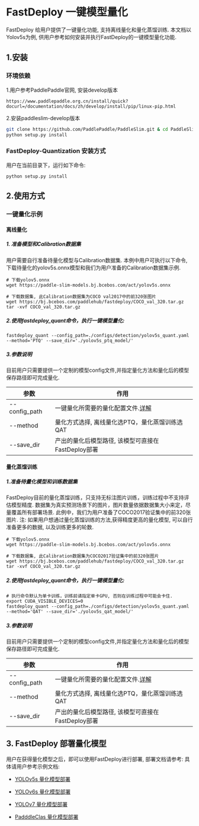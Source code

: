 # FastDeploy 一键模型量化
FastDeploy 给用户提供了一键量化功能, 支持离线量化和量化蒸馏训练. 本文档以Yolov5s为例, 供用户参考如何安装并执行FastDeploy的一键模型量化功能.

## 1.安装

### 环境依赖

1.用户参考PaddlePaddle官网, 安装develop版本
```
https://www.paddlepaddle.org.cn/install/quick?docurl=/documentation/docs/zh/develop/install/pip/linux-pip.html
```

2.安装paddleslim-develop版本
```bash
git clone https://github.com/PaddlePaddle/PaddleSlim.git & cd PaddleSlim
python setup.py install
```

### FastDeploy-Quantization 安装方式
用户在当前目录下，运行如下命令:
```
python setup.py install
```

## 2.使用方式

### 一键量化示例

#### 离线量化

##### 1. 准备模型和Calibration数据集
用户需要自行准备待量化模型与Calibration数据集.
本例中用户可执行以下命令, 下载待量化的yolov5s.onnx模型和我们为用户准备的Calibration数据集示例.

```shell
# 下载yolov5.onnx
wget https://paddle-slim-models.bj.bcebos.com/act/yolov5s.onnx

# 下载数据集, 此Calibration数据集为COCO val2017中的前320张图片
wget https://bj.bcebos.com/paddlehub/fastdeploy/COCO_val_320.tar.gz
tar -xvf COCO_val_320.tar.gz
```

##### 2.使用fastdeploy_quant命令，执行一键模型量化:

```shell
fastdeploy_quant --config_path=./configs/detection/yolov5s_quant.yaml --method='PTQ' --save_dir='./yolov5s_ptq_model/'
```

##### 3.参数说明

目前用户只需要提供一个定制的模型config文件,并指定量化方法和量化后的模型保存路径即可完成量化.

| 参数                 | 作用                                                         |
| -------------------- | ------------------------------------------------------------ |
| --config_path          | 一键量化所需要的量化配置文件.[详解](./fdquant/configs/readme.md)                        |
| --method               | 量化方式选择, 离线量化选PTQ，量化蒸馏训练选QAT     |
| --save_dir             | 产出的量化后模型路径, 该模型可直接在FastDeploy部署     |



#### 量化蒸馏训练

##### 1.准备待量化模型和训练数据集
FastDeploy目前的量化蒸馏训练，只支持无标注图片训练，训练过程中不支持评估模型精度.
数据集为真实预测场景下的图片，图片数量依据数据集大小来定，尽量覆盖所有部署场景. 此例中，我们为用户准备了COCO2017验证集中的前320张图片.
注: 如果用户想通过量化蒸馏训练的方法,获得精度更高的量化模型, 可以自行准备更多的数据, 以及训练更多的轮数.

```shell
# 下载yolov5.onnx
wget https://paddle-slim-models.bj.bcebos.com/act/yolov5s.onnx

# 下载数据集, 此Calibration数据集为COCO2017验证集中的前320张图片
wget https://bj.bcebos.com/paddlehub/fastdeploy/COCO_val_320.tar.gz
tar -xvf COCO_val_320.tar.gz
```

##### 2.使用fastdeploy_quant命令，执行一键模型量化:

```shell
# 执行命令默认为单卡训练，训练前请指定单卡GPU, 否则在训练过程中可能会卡住.
export CUDA_VISIBLE_DEVICES=0
fastdeploy_quant --config_path=./configs/detection/yolov5s_quant.yaml --method='QAT' --save_dir='./yolov5s_qat_model/'
```

##### 3.参数说明

目前用户只需要提供一个定制的模型config文件,并指定量化方法和量化后的模型保存路径即可完成量化.

| 参数                 | 作用                                                         |
| -------------------- | ------------------------------------------------------------ |
| --config_path          | 一键量化所需要的量化配置文件.[详解](./fdquant/configs/readme.md)|
| --method               | 量化方式选择, 离线量化选PTQ，量化蒸馏训练选QAT     |
| --save_dir             | 产出的量化后模型路径, 该模型可直接在FastDeploy部署     |


## 3. FastDeploy 部署量化模型
用户在获得量化模型之后，即可以使用FastDeploy进行部署, 部署文档请参考:
具体请用户参考示例文档:
- [YOLOv5s 量化模型部署](../../examples/vision/detection/yolov5/quantize/)

- [YOLOv6s 量化模型部署](../../examples/vision/detection/yolov6/quantize/)

- [YOLOv7 量化模型部署](../../examples/vision/detection/yolov7/quantize/)

- [PadddleClas 量化模型部署](../../examples/vision/classification/paddleclas/quantize/)
